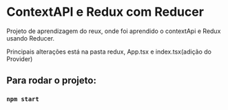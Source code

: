 # ContextAPI e Redux com Reducer

Projeto de aprendizagem do reux, onde foi aprendido o contextApi e Redux usando Reducer.

Principais alterações está na pasta redux, App.tsx e index.tsx(adição do Provider)

## Para rodar o projeto:

### `npm start`

